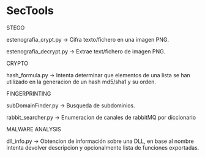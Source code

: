# SecTools

STEGO

estenografia_crypt.py -> Cifra texto/fichero en una imagen PNG.

estenografia_decrypt.py -> Extrae text/fichero de imagen PNG.

CRYPTO

hash_formula.py -> Intenta determinar que elementos de una lista se han utilizado en la generacion de un hash md5/sha1 y su orden.

FINGERPRINTING

subDomainFinder.py -> Busqueda de subdominios.

rabbit_searcher.py -> Enumeracion de canales de rabbitMQ por diccionario

MALWARE ANALYSIS

dll_info.py -> Obtencion de información sobre una DLL, en base al nombre intenta devolver descripcion y opcionalmente lista de funciones exportadas.

